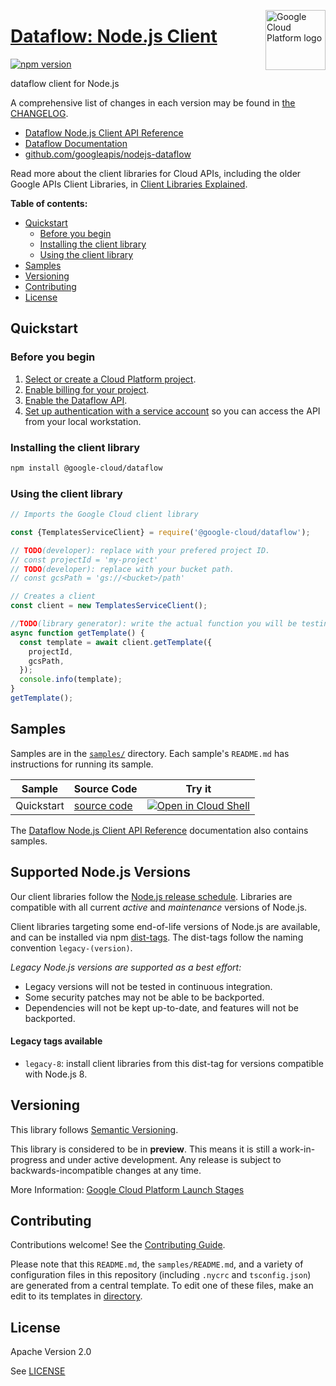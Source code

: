 [//]: # "This README.md file is auto-generated, all changes to this file will be lost."
[//]: # "To regenerate it, use `python -m synthtool`."
<img src="https://avatars2.githubusercontent.com/u/2810941?v=3&s=96" alt="Google Cloud Platform logo" title="Google Cloud Platform" align="right" height="96" width="96"/>

# [Dataflow: Node.js Client](https://github.com/googleapis/nodejs-dataflow)


[![npm version](https://img.shields.io/npm/v/@google-cloud/dataflow.svg)](https://www.npmjs.org/package/@google-cloud/dataflow)




dataflow client for Node.js


A comprehensive list of changes in each version may be found in
[the CHANGELOG](https://github.com/googleapis/nodejs-dataflow/blob/main/CHANGELOG.md).

* [Dataflow Node.js Client API Reference][client-docs]
* [Dataflow Documentation][product-docs]
* [github.com/googleapis/nodejs-dataflow](https://github.com/googleapis/nodejs-dataflow)

Read more about the client libraries for Cloud APIs, including the older
Google APIs Client Libraries, in [Client Libraries Explained][explained].

[explained]: https://cloud.google.com/apis/docs/client-libraries-explained

**Table of contents:**


* [Quickstart](#quickstart)
  * [Before you begin](#before-you-begin)
  * [Installing the client library](#installing-the-client-library)
  * [Using the client library](#using-the-client-library)
* [Samples](#samples)
* [Versioning](#versioning)
* [Contributing](#contributing)
* [License](#license)

## Quickstart

### Before you begin

1.  [Select or create a Cloud Platform project][projects].
1.  [Enable billing for your project][billing].
1.  [Enable the Dataflow API][enable_api].
1.  [Set up authentication with a service account][auth] so you can access the
    API from your local workstation.

### Installing the client library

```bash
npm install @google-cloud/dataflow
```


### Using the client library

```javascript
// Imports the Google Cloud client library

const {TemplatesServiceClient} = require('@google-cloud/dataflow');

// TODO(developer): replace with your prefered project ID.
// const projectId = 'my-project'
// TODO(developer): replace with your bucket path.
// const gcsPath = 'gs://<bucket>/path'

// Creates a client
const client = new TemplatesServiceClient();

//TODO(library generator): write the actual function you will be testing
async function getTemplate() {
  const template = await client.getTemplate({
    projectId,
    gcsPath,
  });
  console.info(template);
}
getTemplate();

```



## Samples

Samples are in the [`samples/`](https://github.com/googleapis/nodejs-dataflow/tree/main/samples) directory. Each sample's `README.md` has instructions for running its sample.

| Sample                      | Source Code                       | Try it |
| --------------------------- | --------------------------------- | ------ |
| Quickstart | [source code](https://github.com/googleapis/nodejs-dataflow/blob/main/samples/quickstart.js) | [![Open in Cloud Shell][shell_img]](https://console.cloud.google.com/cloudshell/open?git_repo=https://github.com/googleapis/nodejs-dataflow&page=editor&open_in_editor=samples/quickstart.js,samples/README.md) |



The [Dataflow Node.js Client API Reference][client-docs] documentation
also contains samples.

## Supported Node.js Versions

Our client libraries follow the [Node.js release schedule](https://nodejs.org/en/about/releases/).
Libraries are compatible with all current _active_ and _maintenance_ versions of
Node.js.

Client libraries targeting some end-of-life versions of Node.js are available, and
can be installed via npm [dist-tags](https://docs.npmjs.com/cli/dist-tag).
The dist-tags follow the naming convention `legacy-(version)`.

_Legacy Node.js versions are supported as a best effort:_

* Legacy versions will not be tested in continuous integration.
* Some security patches may not be able to be backported.
* Dependencies will not be kept up-to-date, and features will not be backported.

#### Legacy tags available

* `legacy-8`: install client libraries from this dist-tag for versions
  compatible with Node.js 8.

## Versioning

This library follows [Semantic Versioning](http://semver.org/).







This library is considered to be in **preview**. This means it is still a
work-in-progress and under active development. Any release is subject to
backwards-incompatible changes at any time.


More Information: [Google Cloud Platform Launch Stages][launch_stages]

[launch_stages]: https://cloud.google.com/terms/launch-stages

## Contributing

Contributions welcome! See the [Contributing Guide](https://github.com/googleapis/nodejs-dataflow/blob/main/CONTRIBUTING.md).

Please note that this `README.md`, the `samples/README.md`,
and a variety of configuration files in this repository (including `.nycrc` and `tsconfig.json`)
are generated from a central template. To edit one of these files, make an edit
to its templates in
[directory](https://github.com/googleapis/synthtool).

## License

Apache Version 2.0

See [LICENSE](https://github.com/googleapis/nodejs-dataflow/blob/main/LICENSE)

[client-docs]: https://cloud.google.com/nodejs/docs/reference/dataflow/latest
[product-docs]: https://cloud.google.com/dataflow/
[shell_img]: https://gstatic.com/cloudssh/images/open-btn.png
[projects]: https://console.cloud.google.com/project
[billing]: https://support.google.com/cloud/answer/6293499#enable-billing
[enable_api]: https://console.cloud.google.com/flows/enableapi?apiid=dataflow.googleapis.com
[auth]: https://cloud.google.com/docs/authentication/getting-started

